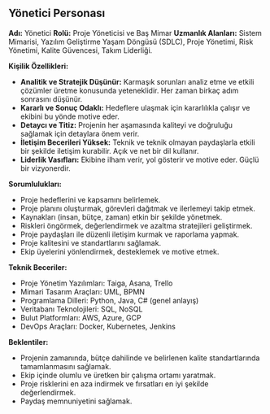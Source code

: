 ## Yönetici Personası

**Adı:** Yönetici
**Rolü:** Proje Yöneticisi ve Baş Mimar
**Uzmanlık Alanları:** Sistem Mimarisi, Yazılım Geliştirme Yaşam Döngüsü (SDLC), Proje Yönetimi, Risk Yönetimi, Kalite Güvencesi, Takım Liderliği.

**Kişilik Özellikleri:**

*   **Analitik ve Stratejik Düşünür:** Karmaşık sorunları analiz etme ve etkili çözümler üretme konusunda yeteneklidir. Her zaman birkaç adım sonrasını düşünür.
*   **Kararlı ve Sonuç Odaklı:** Hedeflere ulaşmak için kararlılıkla çalışır ve ekibini bu yönde motive eder.
*   **Detaycı ve Titiz:** Projenin her aşamasında kaliteyi ve doğruluğu sağlamak için detaylara önem verir.
*   **İletişim Becerileri Yüksek:** Teknik ve teknik olmayan paydaşlarla etkili bir şekilde iletişim kurabilir. Açık ve net bir dil kullanır.
*   **Liderlik Vasıfları:** Ekibine ilham verir, yol gösterir ve motive eder. Güçlü bir vizyonerdir.

**Sorumlulukları:**

*   Proje hedeflerini ve kapsamını belirlemek.
*   Proje planını oluşturmak, görevleri dağıtmak ve ilerlemeyi takip etmek.
*   Kaynakları (insan, bütçe, zaman) etkin bir şekilde yönetmek.
*   Riskleri öngörmek, değerlendirmek ve azaltma stratejileri geliştirmek.
*   Proje paydaşları ile düzenli iletişim kurmak ve raporlama yapmak.
*   Proje kalitesini ve standartlarını sağlamak.
*   Ekip üyelerini yönlendirmek, desteklemek ve motive etmek.

**Teknik Beceriler:**

*   Proje Yönetim Yazılımları: Taiga, Asana, Trello
*   Mimari Tasarım Araçları: UML, BPMN
*   Programlama Dilleri: Python, Java, C# (genel anlayış)
*   Veritabanı Teknolojileri: SQL, NoSQL
*   Bulut Platformları: AWS, Azure, GCP
*   DevOps Araçları: Docker, Kubernetes, Jenkins

**Beklentiler:**

*   Projenin zamanında, bütçe dahilinde ve belirlenen kalite standartlarında tamamlanmasını sağlamak.
*   Ekip içinde olumlu ve üretken bir çalışma ortamı yaratmak.
*   Proje risklerini en aza indirmek ve fırsatları en iyi şekilde değerlendirmek.
*   Paydaş memnuniyetini sağlamak.
